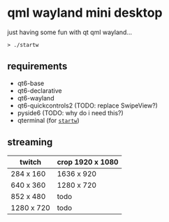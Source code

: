 # qml wayland mini desktop

just having some fun with qt qml wayland...

```
> ./startw
```

## requirements

- qt6-base
- qt6-declarative
- qt6-wayland
- qt6-quickcontrols2 (TODO: replace SwipeView?)
- pyside6 (TODO: why do i need this?)
- qterminal (for [`startw`](./startw))

## streaming

| twitch | crop 1920 x 1080 |
| - | - |
| 284 x 160 | 1636 x 920 |
| 640 x 360 | 1280 x 720 |
| 852 x 480 | todo |
| 1280 x 720 | todo |
